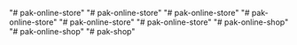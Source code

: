 "# pak-online-store" 
"# pak-online-store" 
"# pak-online-store" 
"# pak-online-store" 
"# pak-online-store" 
"# pak-online-store" 
"# pak-online-shop" 
"# pak-online-shop" 
"# pak-shop" 
